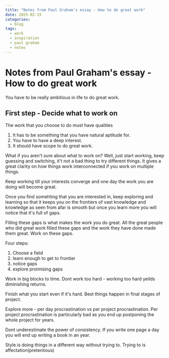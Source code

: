 ```yaml
---
title: "Notes from Paul Graham's essay - How to do great work"
date: 2025-02-15
categories:
  - blog
tags:
  - work
  - inspiration
  - paul graham
  - notes
---
```



# Notes from Paul Graham's essay - How to do great work

You have to be really ambitious in life to do great work.

## First step - Decide what to work on 

The work that you choose to do must have qualities

1. It has to be something that you have natural aptitude for.
2. You have to have a deep interest.
3. It should have scope to do great work.

What if you aren't sure about what to work on? Well, just start working, keep guessing and switching, it't not a bad thing to try different things. It gives a great clarity on how things work interconnected if you work on multiple things.

Keep working till your interests converge and one day the work you are doing will become great.

Once you find somehting that you are interested in, keep exploring and learning so that it keeps you on the frontiers of vast knowledge and knowledge as seen from afar is smooth but once you learn more you will notice that it's full of gaps.

Filling these gaps is what makes the work you do great. All the great people who did great work filled these gaps and the work they have done made them great. Work on these gaps.

Four steps:

1. Choose a field
2. learn enough to get to frontier
3. notice gaps
4. explore proimising gaps

Work in big blocks to time. Dont work too hard - working too hard yeilds diminishing returns.

Finish what you start even if it's hard. Best things happen in final stages of project.

Explore more - per day procrastination vs per project procrastination. Per project procrastination is particularly bad as you end up postponing the whole project for years.

Dont underestimate the power of consistency. If you write one page a day you will end up writing a book in an year.

Style is doing things in a different way without trying to. Trying to is affectation(pretentious)

